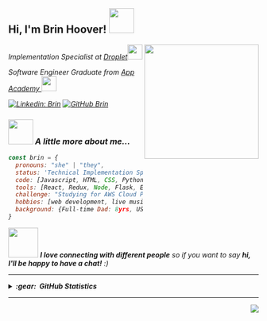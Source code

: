 <h2> Hi, I'm Brin Hoover! <img src="https://media.giphy.com/media/mGcNjsfWAjY5AEZNw6/giphy.gif" width="50"></h2>
<img align='right' src="https://res.cloudinary.com/degkakjou/image/upload/v1670457971/output-onlinegiftools_hcwvrc.gif" width="230">
<p><em>Implementation Specialist at <a href="https://droplet.io/">Droplet</a><img src="https://res.cloudinary.com/degkakjou/image/upload/v1677358789/droplet_dit9yj.png" width="30">
<p><em>Software Engineer Graduate from <a href="https://www.appacademy.io/">App Academy </a><img src="https://media.giphy.com/media/fYSnHlufseco8Fh93Z/giphy.gif" width="30">
<!--   <img src="https://media.giphy.com/media/WUlplcMpOCEmTGBtBW/giphy.gif" width="30">  -->
</em></p>

[![Linkedin: Brin](https://img.shields.io/badge/-TheBabblingBrin-blue?style=flat-square&logo=Linkedin&logoColor=white&link=https://www.linkedin.com/in/brin-hoover-6a3584251/)](https://www.linkedin.com/in/brin-hoover-6a3584251/)
[![GitHub Brin](https://img.shields.io/github/followers/TheBabblingBrin?label=follow&style=social)](https://github.com/TheBabblingBrin)


### <img src="https://media.giphy.com/media/VgCDAzcKvsR6OM0uWg/giphy.gif" width="50"> A little more about me...  



```javascript
const brin = {
  pronouns: "she" | "they",
  status: 'Technical Implementation Specialist',
  code: [Javascript, HTML, CSS, Python, SQL],
  tools: [React, Redux, Node, Flask, Express, SQLAlchemy, SQLite3],
  challenge: "Studying for AWS Cloud Practitioner and learning Typescript through executeprogram",
  hobbies: [web development, live music, DnD, hiking],
  background: {Full-time Dad: 8yrs, USAF Veteran: 8yrs, Coding: 1yr}
}
```

<img src="https://media.giphy.com/media/LnQjpWaON8nhr21vNW/giphy.gif" width="60"> <em><b>I love connecting with different people</b> so if you want to say <b>hi, I'll be happy to have a chat!</b> :)</em>

---

<details>
  <summary><b>:gear: &nbsp;GitHub Statistics</b></summary>
  <br/>
    <p align="center">
        <img height="137px" src="https://github-readme-streak-stats.herokuapp.com/?user=TheBabblingBrin&hide_border=true&theme=nightowl" />
    </p>
    <p align="center">
        <img height="137px" src="https://github-readme-stats.vercel.app/api?username=TheBabblingBrin&hide_title=true&hide_border=true&show_icons=true&include_all_commits=true&count_private=true&line_height=21&theme=nightowl" /> <img height="137px" src="https://github-readme-stats.vercel.app/api/top-langs/?username=TheBabblingBrin&hide=html&hide_title=true&hide_border=true&layout=compact&langs_count=8&theme=nightowl" />
    </p>
</details>

<hr/>

<p align="right">
<img src="https://komarev.com/ghpvc/?username=TheBabblingBrin&style=plastic&label=Views"><img>
</p>
